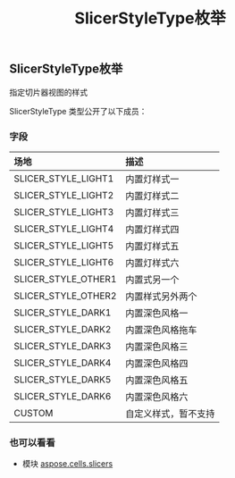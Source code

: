 ﻿---
title: SlicerStyleType枚举
second_title: Aspose.Cells for Python via .NET API 参考资料
description:
type: docs
weight: 80
url: /zh/python-net/aspose.cells.slicers/slicerstyletype/
is_root: false
---
##  SlicerStyleType枚举
指定切片器视图的样式



SlicerStyleType 类型公开了以下成员：

### 字段
|场地|描述|
| :- | :- |
| SLICER_STYLE_LIGHT1 |内置灯样式一|
| SLICER_STYLE_LIGHT2 |内置灯样式二|
| SLICER_STYLE_LIGHT3 |内置灯样式三|
| SLICER_STYLE_LIGHT4 |内置灯样式四|
| SLICER_STYLE_LIGHT5 |内置灯样式五|
| SLICER_STYLE_LIGHT6 |内置灯样式六|
| SLICER_STYLE_OTHER1 |内置式另一个|
| SLICER_STYLE_OTHER2 |内置样式另外两个|
| SLICER_STYLE_DARK1 |内置深色风格一|
| SLICER_STYLE_DARK2 |内置深色风格拖车|
| SLICER_STYLE_DARK3 |内置深色风格三|
| SLICER_STYLE_DARK4 |内置深色风格四|
| SLICER_STYLE_DARK5 |内置深色风格五|
| SLICER_STYLE_DARK6 |内置深色风格六|
| CUSTOM |自定义样式，暂不支持|



### 也可以看看
* 模块 [aspose.cells.slicers](..)
